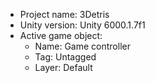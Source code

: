 <!-- UNITY CODE ASSIST INSTRUCTIONS START -->
- Project name: 3Detris
- Unity version: Unity 6000.1.7f1
- Active game object:
  - Name: Game controller
  - Tag: Untagged
  - Layer: Default
<!-- UNITY CODE ASSIST INSTRUCTIONS END -->